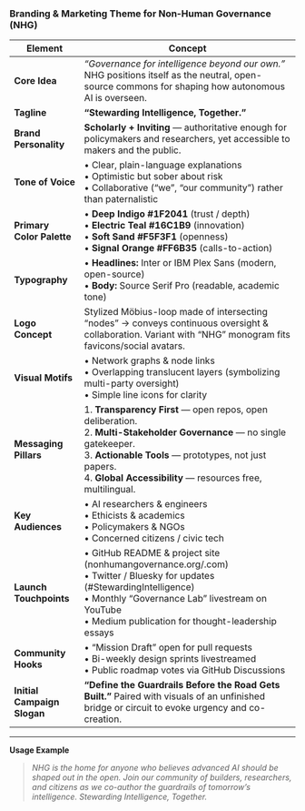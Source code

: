 ### Branding & Marketing Theme for **Non-Human Governance (NHG)**

| Element                     | Concept                                                                                                                                                                                                                                            |
| --------------------------- | -------------------------------------------------------------------------------------------------------------------------------------------------------------------------------------------------------------------------------------------------- |
| **Core Idea**               | *“Governance for intelligence beyond our own.”* NHG positions itself as the neutral, open-source commons for shaping how autonomous AI is overseen.                                                                                                |
| **Tagline**                 | **“Stewarding Intelligence, Together.”**                                                                                                                                                                                                           |
| **Brand Personality**       | **Scholarly + Inviting** — authoritative enough for policymakers and researchers, yet accessible to makers and the public.                                                                                                                         |
| **Tone of Voice**           | • Clear, plain-language explanations<br>• Optimistic but sober about risk<br>• Collaborative (“we”, “our community”) rather than paternalistic                                                                                                     |
| **Primary Color Palette**   | • **Deep Indigo #1F2041** (trust / depth)<br>• **Electric Teal #16C1B9** (innovation)<br>• **Soft Sand #F5F3F1** (openness)<br>• **Signal Orange #FF6B35** (calls-to-action)                                                                       |
| **Typography**              | • **Headlines:** Inter or IBM Plex Sans (modern, open-source)<br>• **Body:** Source Serif Pro (readable, academic tone)                                                                                                                            |
| **Logo Concept**            | Stylized Möbius-loop made of intersecting “nodes” → conveys continuous oversight & collaboration. Variant with “NHG” monogram fits favicons/social avatars.                                                                                        |
| **Visual Motifs**           | • Network graphs & node links<br>• Overlapping translucent layers (symbolizing multi-party oversight)<br>• Simple line icons for clarity                                                                                                           |
| **Messaging Pillars**       | 1. **Transparency First** — open repos, open deliberation.<br>2. **Multi-Stakeholder Governance** — no single gatekeeper.<br>3. **Actionable Tools** — prototypes, not just papers.<br>4. **Global Accessibility** — resources free, multilingual. |
| **Key Audiences**           | • AI researchers & engineers<br>• Ethicists & academics<br>• Policymakers & NGOs<br>• Concerned citizens / civic tech                                                                                                                              |
| **Launch Touchpoints**      | • GitHub README & project site (nonhumangovernance.org/.com)<br>• Twitter / Bluesky for updates (#StewardingIntelligence)<br>• Monthly “Governance Lab” livestream on YouTube<br>• Medium publication for thought-leadership essays                |
| **Community Hooks**         | • “Mission Draft” open for pull requests<br>• Bi-weekly design sprints livestreamed<br>• Public roadmap votes via GitHub Discussions                                                                                                               |
| **Initial Campaign Slogan** | **“Define the Guardrails Before the Road Gets Built.”** Paired with visuals of an unfinished bridge or circuit to evoke urgency and co-creation.                                                                                                   |

---

**Usage Example**

> *NHG is the home for anyone who believes advanced AI should be shaped out in the open. Join our community of builders, researchers, and citizens as we co-author the guardrails of tomorrow’s intelligence. Stewarding Intelligence, Together.*
